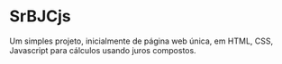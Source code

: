 # SrBJCjs
Um simples projeto, inicialmente de página web única, em HTML, CSS, Javascript para cálculos usando juros compostos.

